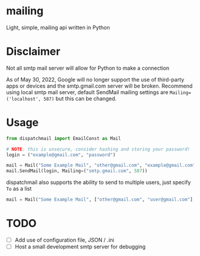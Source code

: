 # mailing
Light, simple, mailing api written in Python

# Disclaimer

Not all smtp mail server will allow for Python to make a connection 

As of May 30, 2022, Google will no longer support the use of third-party apps or devices
and the smtp.gmail.com server will be broken. Recommend using local smtp mail server,
default SendMail mailing settings are `Mailing=('localhost', 587)` but this can be changed.

# Usage
```python
from dispatchmail import EmailConst as Mail

# NOTE: this is unsecure, consider hashing and storing your password!
login = ("example@gmail.com", "password")

mail = Mail("Some Example Mail", "other@gmail.com", "example@gmail.com", "Hello, World!")
mail.SendMail(login, Mailing=("smtp.gmail.com", 587))
```

dispatchmail also supports the ability to send to multiple users, just specify `To` as a list

```python
mail = Mail("Some Example Mail", ["other@gmail.com", "user@gmail.com"], "example@gmail.com", "Hello, World!")
```

# TODO

- [ ] Add use of configuration file, JSON / .ini
- [ ] Host a small development smtp server for debugging
